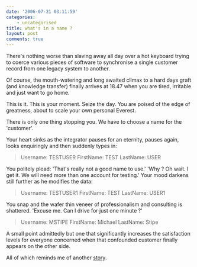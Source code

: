 ```yaml
---
date: '2006-07-21 03:11:59'
categories:
    - uncategorised
title: what's in a name ?
layout: post
comments: true
---
```

There's nothing worse than slaving away all day over a hot keyboard
trying to coerce various pieces of software to synchronise a single
customer record from one legacy system to another.

Of course, the mouth-watering and long awaited climax to a hard days
graft (and knowledge transfer) finally arrives at 18.47 when you are
tired, irritable and just want to go home.

This is it. This is your moment. Seize the day. You are poised of the
edge of greatness, about to scale your own personal Everest.

There is only one thing stopping you. We have to choose a name for the
'customer'.

Your heart sinks as the integrator pauses for an eternity, pauses again,
looks enquiringly and then suddenly types in:
> Username: TESTUSER FirstName: TEST LastName: USER

You politely plead: 'That's really not a good name to use.' 'Why ? Oh
wait. I get it. We will need more than one account for testing.' Your
mood darkens still further as he modifies the data:
> Username: TESTUSER1 FirstName: TEST LastName: USER1

You snap and the wafer thin veneer of professionalism and consulting is
shattered. 'Excuse me. Can I drive for just one minute ?'

> Username: MSTIPE FirstName: Michael LastName: Stipe

A small point admittedly but one that significantly increases the
satisfaction levels for everyone concerned when that confounded customer
finally appears on the other side.

All of which reminds me of another
[story](http://www.nbrightside.com/blog/2006/07/20/smoke-and-mirrors/).
